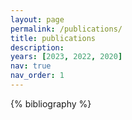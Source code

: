 ```yaml
---
layout: page
permalink: /publications/
title: publications
description: 
years: [2023, 2022, 2020]
nav: true
nav_order: 1
---
```


<!-- _pages/publications.md -->
<div class="publications">

{% bibliography %}

</div>
